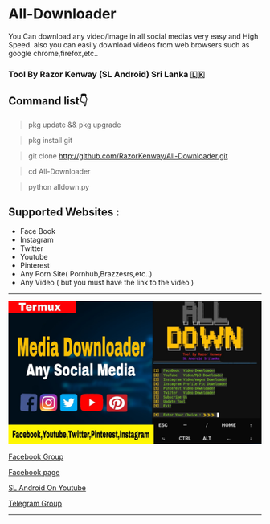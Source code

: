 # All-Downloader
You Can download any video/image in all social medias very easy and High Speed. also you can easily download videos from web browsers such as google chrome,firefox,etc..

###          Tool By Razor Kenway (SL Android) Sri Lanka 🇱🇰 
## Command list👇

> pkg update && pkg upgrade

> pkg install git

> git clone http://github.com/RazorKenway/All-Downloader.git

> cd All-Downloader



> python alldown.py


## Supported Websites :
  * Face Book
  * Instagram
  * Twitter
  * Youtube
  * Pinterest
  * Any Porn Site( Pornhub,Brazzesrs,etc..)
  * Any Video ( but you must have the link to the video )
 
<hr colour="Red">

<img src="All-Downloader.jpg" size ="14">

<br>


<a href="https://www.facebook.com/groups/277920623081269/?ref=share">Facebook Group </a>

<a href="https://www.facebook.com/SLAndroidD/">Facebook page </a>

<a href="https://www.youtube.com/c/SLAndroid"> SL Android On Youtube  </a>

<a href="https://t.me/joinchat/MaJux1c8gdMW2GSqCpEBxQ"> Telegram Group </a>

<hr colour="Red" size="10">



